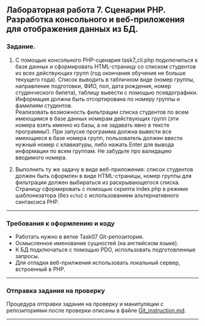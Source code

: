 ## Лабораторная работа 7. Сценарии PHP. Разработка консольного и веб-приложения для отображения данных из БД.

### Задание.
1. С помощью консольного PHP-сценария task7_cli.php подключиться к базе данных и сформировать HTML-страницу со списком студентов из всех действующих групп (год окончания обучения не больше текущего года). Список выводить в табличном виде (номер группы, направление подготовки, ФИО, пол, дата рождения, номер студенческого билета), таблицу вывести с помощью псевдографики. Информация должна быть отсортирована по номеру группы и фамилиям студентов.  
Реализовать возможность фильтрации списка студентов по всем имеющимся в базе данных номерам действующих групп (эти номера взять именно из базы, а не задавать явно в тексте программы!). При запуске программа должна вывести все имеющиеся в базе номера групп, пользователь должен ввести нужный номер с клавиатуры, либо нажать Enter для вывода информации по всем группам. Не забудьте про валидацию вводимого номера.

2. Выполнить ту же задачу в виде веб-приложения: список студентов должен быть оформлен в виде HTML-страницы, 
номер группы для фильтрации должен выбираться из раскрывающегося списка. Страницу сформировать с помощью скрипта index.php в режиме шаблонизатора (без `echo`) с использованием альтернативного синтаксиса PHP.

* * *
### Требования к оформлению и коду
* Работать нужно в ветке Task07 Git-репозитория.
* Осмысленное именование сущностей (на английском языке).
* К БД подключаться с помощью PDO, использовать подготовленные запросы.
* Для отладки веб-прилжения использовать локальный сервер, встроенный в PHP.

* * *

### Отправка задания на проверку
Процедура отправки задания на проверку и манипуляции с репозиториями после проверки описаны в файле [Git_instruction.md](Git_instruction.md).

* * *
